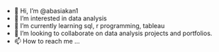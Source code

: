 - 👋 Hi, I’m @abasiakan1
- 👀 I’m interested in data analysis
- 🌱 I’m currently learning sql, r programming, tableau
- 💞️ I’m looking to collaborate on data analysis projects and portfolios.
- 📫 How to reach me ...

<!---
abasiakan1/abasiakan1 is a ✨ special ✨ repository because its `README.md` (this file) appears on your GitHub profile.
You can click the Preview link to take a look at your changes.
--->
